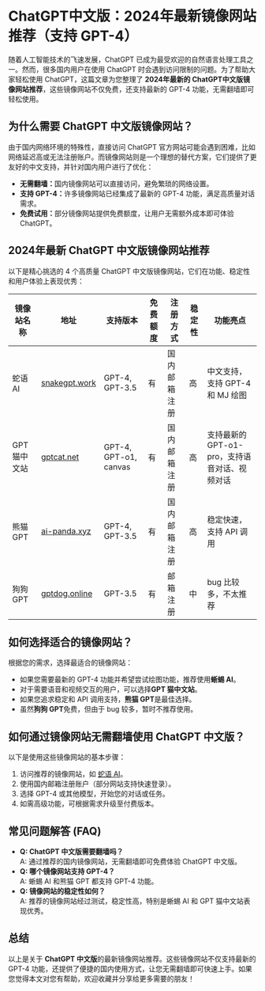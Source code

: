 <h1>ChatGPT中文版：2024年最新镜像网站推荐（支持 GPT-4）</h1>

<p>随着人工智能技术的飞速发展，ChatGPT 已成为最受欢迎的自然语言处理工具之一。然而，很多国内用户在使用 ChatGPT 时会遇到访问限制的问题。为了帮助大家轻松使用 ChatGPT，这篇文章为您整理了 <strong>2024年最新的 ChatGPT中文版镜像网站推荐</strong>，这些镜像网站不仅免费，还支持最新的 GPT-4 功能，无需翻墙即可轻松使用。</p>

<h2>为什么需要 ChatGPT 中文版镜像网站？</h2>
<p>由于国内网络环境的特殊性，直接访问 ChatGPT 官方网站可能会遇到困难，比如网络延迟高或无法注册账户。而镜像网站则是一个理想的替代方案，它们提供了更友好的中文支持，并针对国内用户进行了优化：</p>
<ul>
    <li><strong>无需翻墙：</strong>国内镜像网站可以直接访问，避免繁琐的网络设置。</li>
    <li><strong>支持 GPT-4：</strong>许多镜像网站已经集成了最新的 GPT-4 功能，满足高质量对话需求。</li>
    <li><strong>免费试用：</strong>部分镜像网站提供免费额度，让用户无需额外成本即可体验 ChatGPT。</li>
</ul>

<h2>2024年最新 ChatGPT 中文版镜像网站推荐</h2>
<p>以下是精心挑选的 4 个高质量 ChatGPT 中文版镜像网站，它们在功能、稳定性和用户体验上表现优秀：</p>

<table>
    <thead>
        <tr>
            <th>镜像站名称</th>
            <th>地址</th>
            <th>支持版本</th>
            <th>免费额度</th>
            <th>注册方式</th>
            <th>稳定性</th>
            <th>功能亮点</th>
        </tr>
    </thead>
    <tbody>
        <tr>
            <td>蛇语 AI</td>
            <td><a href="https://snakegpt.work" target="_blank">snakegpt.work</a></td>
            <td>GPT-4, GPT-3.5</td>
            <td>有</td>
            <td>国内邮箱注册</td>
            <td>高</td>
            <td>中文支持，支持 GPT-4 和 MJ 绘图</td>
        </tr>
        <tr>
            <td>GPT 猫中文站</td>
            <td><a href="https://gptcat.net" target="_blank">gptcat.net</a></td>
            <td>GPT-4, GPT-o1, canvas</td>
            <td>有</td>
            <td>国内邮箱注册</td>
            <td>高</td>
            <td>支持最新的 GPT-o1-pro，支持语音对话、视频对话</td>
        </tr>
        <tr>
            <td>熊猫 GPT</td>
            <td><a href="https://ai-panda.xyz" target="_blank">ai-panda.xyz</a></td>
            <td>GPT-4, GPT-3.5</td>
            <td>有</td>
            <td>国内邮箱注册</td>
            <td>高</td>
            <td>稳定快速，支持 API 调用</td>
        </tr>
        <tr>
            <td>狗狗 GPT</td>
            <td><a href="https://gptdog.online" target="_blank">gptdog.online</a></td>
            <td>GPT-3.5</td>
            <td>有</td>
            <td>邮箱注册</td>
            <td>中</td>
            <td>bug 比较多，不太推荐</td>
        </tr>
    </tbody>
</table>

<h2>如何选择适合的镜像网站？</h2>
<p>根据您的需求，选择最适合的镜像网站：</p>
<ul>
    <li>如果您需要最新的 GPT-4 功能并希望尝试绘图功能，推荐使用<strong>蜥蜴 AI</strong>。</li>
    <li>对于需要语音和视频交互的用户，可以选择<strong>GPT 猫中文站</strong>。</li>
    <li>如果您追求稳定和 API 调用支持，<strong>熊猫 GPT</strong>是最佳选择。</li>
    <li>虽然<strong>狗狗 GPT</strong>免费，但由于 bug 较多，暂时不推荐使用。</li>
</ul>

<h2>如何通过镜像网站无需翻墙使用 ChatGPT 中文版？</h2>
<p>以下是使用这些镜像网站的基本步骤：</p>
<ol>
    <li>访问推荐的镜像网站，如 <a href="https://snakegpt.work" target="_blank">蛇语 AI</a>。</li>
    <li>使用国内邮箱注册账户（部分网站支持快速登录）。</li>
    <li>选择 GPT-4 或其他模型，开始您的对话或任务。</li>
    <li>如需高级功能，可根据需求升级至付费版本。</li>
</ol>

<h2>常见问题解答 (FAQ)</h2>
<ul>
    <li><strong>Q: ChatGPT 中文版需要翻墙吗？</strong><br>A: 通过推荐的国内镜像网站，无需翻墙即可免费体验 ChatGPT 中文版。</li>
    <li><strong>Q: 哪个镜像网站支持 GPT-4？</strong><br>A: 蜥蜴 AI 和熊猫 GPT 都支持 GPT-4 功能。</li>
    <li><strong>Q: 镜像网站的稳定性如何？</strong><br>A: 推荐的镜像网站经过测试，稳定性高，特别是蜥蜴 AI 和 GPT 猫中文站表现优秀。</li>
</ul>

<h2>总结</h2>
<p>以上是关于 <strong>ChatGPT 中文版</strong>的最新镜像网站推荐。这些镜像网站不仅支持最新的 GPT-4 功能，还提供了便捷的国内使用方式，让您无需翻墙即可快速上手。如果您觉得本文对您有帮助，欢迎收藏并分享给更多需要的朋友！</p>



